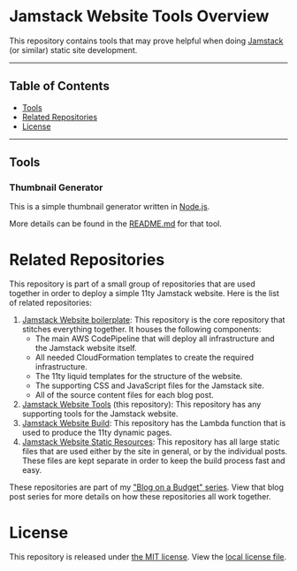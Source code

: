 # Jamstack Website Tools Overview

This repository contains tools that may prove helpful when doing [Jamstack](https://jamstack.org) (or similar) static site development.

---

## Table of Contents

- [Tools](#tools)
- [Related Repositories](#related-repositories)
- [License](#license)

---

## Tools

### Thumbnail Generator

This is a simple thumbnail generator written in [Node.js](https://nodejs.dev/en/).

More details can be found in the [README.md](v1/thumbnail/README.md) for that tool.

# Related Repositories

This repository is part of a small group of repositories that are used together in order to deploy a simple 11ty Jamstack website.  Here is the list of related repositories:

1. [Jamstack Website boilerplate](https://github.com/ngamradt/boilerplate-jamstack-website): This repository is the core repository that stitches everything together.  It houses the following components:
    - The main AWS CodePipeline that will deploy all infrastructure and the Jamstack website itself.
    - All needed CloudFormation templates to create the required infrastructure.
    - The 11ty liquid templates for the structure of the website.
    - The supporting CSS and JavaScript files for the Jamstack site.
    - All of the source content files for each blog post.
2. [Jamstack Website Tools](https://github.com/ngamradt/boilerplate-jamstack-website-tools) (this repository): This repository has any supporting tools for the Jamstack website.
3. [Jamstack Website Build](https://github.com/ngamradt/boilerplate-jamstack-website-build): This repository has the Lambda function that is used to produce the 11ty dynamic pages.
4. [Jamstack Website Static Resources](https://github.com/ngamradt/boilerplate-jamstack-website-static): This repository has all large static files that are used either by the site in general, or by the individual posts.  These files are kept separate in order to keep the build process fast and easy.

These repositories are part of my ["Blog on a Budget" series](https://nealgamradt.com/posts/2023/06/blog-on-a-budget-overview/index.html).  View that blog post series for more details on how these repositories all work together.

# License

This repository is released under [the MIT license](https://en.wikipedia.org/wiki/MIT_License).  View the [local license file](./LICENSE).
